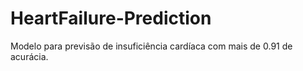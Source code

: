 # HeartFailure-Prediction
 Modelo para previsão de insuficiência cardíaca com mais de 0.91 de acurácia.
